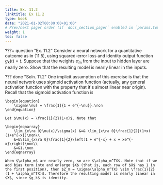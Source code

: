 ```yaml
---
title: Ex. 11.2
linktitle: Ex 11.2
type: book
date: "2021-01-02T00:00:00+01:00"
# Prev/next pager order (if `docs_section_pager` enabled in `params.toml`)
weight: 1
toc: false
---
```


???+ question "Ex. 11.2"
    Consider a neural network for a quantitative outcome as in (11.5), using squared-error loss and identity output function $g_k(t) = t$. Suppose that the weights $\alpha_m$ from the input to hidden layer are nearly zero. Show that the resulting model is nearly linear in the inputs.

??? done "Soln. 11.2"
    One implicit assumption of this exercise is that the neural network uses sigmoid activation function (actually, any general activation function with the property that it's almost linear near origin). Recall that the sigmoid activation function is
	
    \begin{equation}
		\sigma(\nu) = \frac{1}{1 + e^{-\nu}}.\non
	\end{equation}
	
    Let $\mu(x) = \frac{1}{2}(1+x)$. Note that
	
    \begin{eqnarray}
	    \lim_{x\ra 0}\mu(x)/\sigma(x) &=& \lim_{x\ra 0}\frac{1}{2}(1+x)(1+e^{-x})\non\\
	    &=&\lim_{x\ra 0}\frac{1}{2}\left(1 + e^{-x} + x + xe^{-x}\right)\non\\
	    &=&1.\non 
	\end{eqnarray}
	
    When $\alpha_m$ are nearly zero, so are $\alpha_m^TX$. Note that if we add bias term into and enlarge $X$ (that is, each row of $X$ has 1 in the first position), then $Z_m = \sigma(\alpha_m^TX) \sim \frac{1}{2}(1 + \alpha_m^TX)$. Therefore the resulting model is nearly linear in $X$, since $g_k$ is identity. 